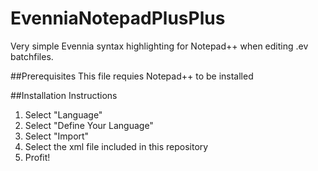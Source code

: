 # EvenniaNotepadPlusPlus
Very simple Evennia syntax highlighting for Notepad++ when editing .ev batchfiles. 

##Prerequisites
This file requies Notepad++ to be installed

##Installation Instructions
1. Select "Language"
2. Select "Define Your Language" 
3. Select "Import" 
4. Select the xml file included in this repository
5. Profit!
